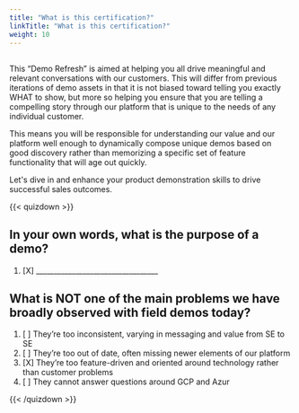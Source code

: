 ```yaml
---
title: "What is this certification?"
linkTitle: "What is this certification?"
weight: 10
---
```


## 

This “Demo Refresh” is aimed at helping you all drive meaningful and relevant conversations
with our customers. This will differ from previous iterations of demo assets in that it is not
biased toward telling you exactly WHAT to show, but more so helping you ensure that you are
telling a compelling story through our platform that is unique to the needs of any individual
customer.

This means you will be responsible for understanding our value and our platform well enough
to dynamically compose unique demos based on good discovery rather than memorizing a
specific set of feature functionality that will age out quickly.

Let's dive in and enhance your product demonstration skills to drive successful sales
outcomes.

{{< quizdown >}}

## In your own words, what is the purpose of a demo?
1. [X] __________________________________

## What is NOT one of the main problems we have broadly observed with field demos today?

1. [ ] They’re too inconsistent, varying in messaging and value from SE to SE
2. [ ] They’re too out of date, often missing newer elements of our platform
3. [X] They’re too feature-driven and oriented around technology rather than
customer problems
4. [ ] They cannot answer questions around GCP and Azur

{{< /quizdown >}}